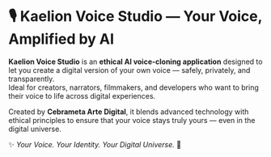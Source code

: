# 🎙️ Kaelion Voice Studio — Your Voice, Amplified by AI

**Kaelion Voice Studio** is an **ethical AI voice-cloning application** designed to let you create a digital version of your own voice — safely, privately, and transparently.  
Ideal for creators, narrators, filmmakers, and developers who want to bring their voice to life across digital experiences.

Created by **Cebrameta Arte Digital**, it blends advanced technology with ethical principles to ensure that your voice stays truly yours — even in the digital universe.

✨ *Your Voice. Your Identity. Your Digital Universe.* 💚
